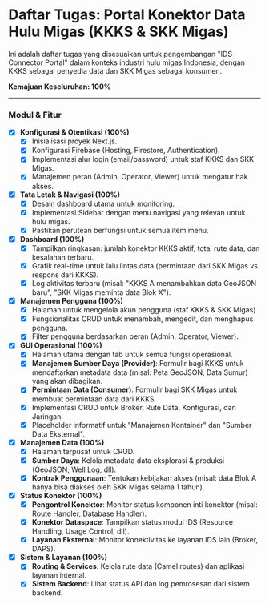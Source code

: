 # Daftar Tugas: Portal Konektor Data Hulu Migas (KKKS & SKK Migas)

Ini adalah daftar tugas yang disesuaikan untuk pengembangan "IDS Connector Portal" dalam konteks industri hulu migas Indonesia, dengan KKKS sebagai penyedia data dan SKK Migas sebagai konsumen.

**Kemajuan Keseluruhan: 100%**

---

### Modul & Fitur

- [x] **Konfigurasi & Otentikasi (100%)**
  - [x] Inisialisasi proyek Next.js.
  - [x] Konfigurasi Firebase (Hosting, Firestore, Authentication).
  - [x] Implementasi alur login (email/password) untuk staf KKKS dan SKK Migas.
  - [x] Manajemen peran (Admin, Operator, Viewer) untuk mengatur hak akses.

- [x] **Tata Letak & Navigasi (100%)**
  - [x] Desain dashboard utama untuk monitoring.
  - [x] Implementasi Sidebar dengan menu navigasi yang relevan untuk hulu migas.
  - [x] Pastikan perutean berfungsi untuk semua item menu.

- [x] **Dashboard (100%)**
  - [x] Tampilkan ringkasan: jumlah konektor KKKS aktif, total rute data, dan kesalahan terbaru.
  - [x] Grafik real-time untuk lalu lintas data (permintaan dari SKK Migas vs. respons dari KKKS).
  - [x] Log aktivitas terbaru (misal: "KKKS A menambahkan data GeoJSON baru", "SKK Migas meminta data Blok X").

- [x] **Manajemen Pengguna (100%)**
  - [x] Halaman untuk mengelola akun pengguna (staf KKKS & SKK Migas).
  - [x] Fungsionalitas CRUD untuk menambah, mengedit, dan menghapus pengguna.
  - [x] Filter pengguna berdasarkan peran (Admin, Operator, Viewer).

- [x] **GUI Operasional (100%)**
  - [x] Halaman utama dengan tab untuk semua fungsi operasional.
  - [x] **Manajemen Sumber Daya (Provider)**: Formulir bagi KKKS untuk mendaftarkan metadata data (misal: Peta GeoJSON, Data Sumur) yang akan dibagikan.
  - [x] **Permintaan Data (Consumer)**: Formulir bagi SKK Migas untuk membuat permintaan data dari KKKS.
  - [x] Implementasi CRUD untuk Broker, Rute Data, Konfigurasi, dan Jaringan.
  - [x] Placeholder informatif untuk "Manajemen Kontainer" dan "Sumber Data Eksternal".

- [x] **Manajemen Data (100%)**
  - [x] Halaman terpusat untuk CRUD.
  - [x] **Sumber Daya**: Kelola metadata data eksplorasi & produksi (GeoJSON, Well Log, dll).
  - [x] **Kontrak Penggunaan**: Tentukan kebijakan akses (misal: data Blok A hanya bisa diakses oleh SKK Migas selama 1 tahun).

- [x] **Status Konektor (100%)**
  - [x] **Pengontrol Konektor**: Monitor status komponen inti konektor (misal: Route Handler, Database Handler).
  - [x] **Konektor Dataspace**: Tampilkan status modul IDS (Resource Handling, Usage Control, dll).
  - [x] **Layanan Eksternal**: Monitor konektivitas ke layanan IDS lain (Broker, DAPS).

- [x] **Sistem & Layanan (100%)**
  - [x] **Routing & Services**: Kelola rute data (Camel routes) dan aplikasi layanan internal.
  - [x] **Sistem Backend**: Lihat status API dan log pemrosesan dari sistem backend.
